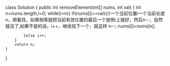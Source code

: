 class Solution {
    public int removeElement(int[] nums, int val) {
          int n=nums.length,i=0;
        while(i<n){
            if(nums[i]==val){//一个当前位置i一个当前长度n，顺着找，如果相等就把当前有效位置的最后一个放倒i上就好，然后n--，自然就没了,如果不是的话，i++，继续找下一个，就这样
                n--;
                nums[i]=nums[n];
                

            }else i++;
        }
        return n;
    }
}